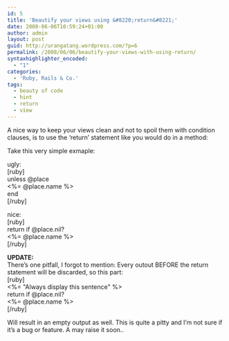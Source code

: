 ```yaml
---
id: 5
title: 'Beautify your views using &#8220;return&#8221;'
date: 2008-06-06T10:59:24+01:00
author: admin
layout: post
guid: http://urangatang.wordpress.com/?p=6
permalink: /2008/06/06/beautify-your-views-with-using-return/
syntaxhighlighter_encoded:
  - "1"
categories:
  - 'Ruby, Rails & Co.'
tags:
  - beauty of code
  - hint
  - return
  - view
---
```

A nice way to keep your views clean and not to spoil them with condition clauses, is to use the &#8216;return&#8217; statement like you would do in a method:

Take this very simple exmaple:

ugly:  
[ruby]  
unless @place  
<%= @place.name %>  
end  
[/ruby]

nice:  
[ruby]  
return if @place.nil?  
<%= @place.name %>  
[/ruby]

**UPDATE:**  
There&#8217;s one pitfall, I forgot to mention: Every outout BEFORE the return statement will be discarded, so this part:  
[ruby]  
<%= "Always display this sentence" %>  
return if @place.nil?  
<%= @place.name %>  
[/ruby]

Will result in an empty output as well. This is quite a pitty and I&#8217;m not sure if it&#8217;s a bug or feature. A may raise it soon..